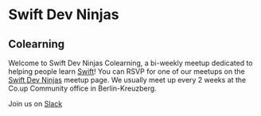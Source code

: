 # Swift Dev Ninjas

## Colearning

Welcome to Swift Dev Ninjas Colearning, a bi-weekly meetup dedicated to helping people learn [Swift]! You can RSVP for one of our meetups on the [Swift Dev Ninjas] meetup page. We usually meet up every 2 weeks at the Co.up Community office in Berlin-Kreuzberg.

Join us on [Slack]

[Swift]: http://swift.org
[Swift Dev Ninjas]: https://www.meetup.com/Swift-Dev-Ninjas
[Slack]: https://join.slack.com/t/swiftdevninjas/shared_invite/enQtNDEzNTQyNjQ3ODQ0LTJmY2E5MDRiNzA4OTE3YjBhOWE2YThhMTJhNDUxZmVjYTU2OWZjNzlmNzk0NDY1YzY0YTU1OGMzODBiYTMwYmI
